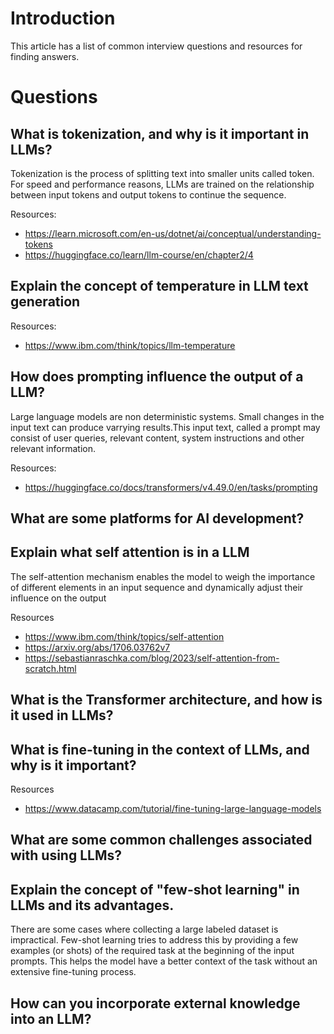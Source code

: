 # Introduction

This article has a list of common interview questions and resources for finding answers.

# Questions

## What is tokenization, and why is it important in LLMs?

Tokenization is the process of splitting text into smaller units called token. For speed and performance reasons, LLMs are trained on the relationship between input tokens and output tokens to continue the sequence. 

Resources:
 - https://learn.microsoft.com/en-us/dotnet/ai/conceptual/understanding-tokens
 - https://huggingface.co/learn/llm-course/en/chapter2/4 

## Explain the concept of temperature in LLM text generation

Resources:
 - https://www.ibm.com/think/topics/llm-temperature

## How does prompting influence the output of a LLM?

Large language models are non deterministic systems. Small changes in the input text can produce varrying results.This input text, called a prompt may consist of user queries, relevant content, system instructions and other relevant information.

Resources:
 - https://huggingface.co/docs/transformers/v4.49.0/en/tasks/prompting

## What are some platforms for AI development?

## Explain what self attention is in a LLM

The self-attention mechanism enables the model to weigh the importance of different elements in an input sequence and dynamically adjust their influence on the output

Resources
 - https://www.ibm.com/think/topics/self-attention
 - https://arxiv.org/abs/1706.03762v7
 - https://sebastianraschka.com/blog/2023/self-attention-from-scratch.html

## What is the Transformer architecture, and how is it used in LLMs?

## What is fine-tuning in the context of LLMs, and why is it important?

Resources
 - https://www.datacamp.com/tutorial/fine-tuning-large-language-models

## What are some common challenges associated with using LLMs?

## Explain the concept of "few-shot learning" in LLMs and its advantages.

There are some cases where collecting a large labeled dataset is impractical. Few-shot learning tries to address this by providing a few examples (or shots) of the required task at the beginning of the input prompts. This helps the model have a better context of the task without an extensive fine-tuning process.

## How can you incorporate external knowledge into an LLM?